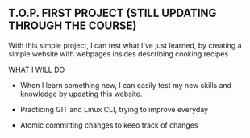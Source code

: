 ## T.O.P. FIRST PROJECT (STILL UPDATING THROUGH THE COURSE)

With this simple project, I can test what I've just learned, by creating a simple website with webpages insides describing cooking recipes

WHAT I WILL DO

* When I learn something new, I can easily test my new skills and knowledge by updating this website.

* Practicing GIT and Linux CLI, trying to improve everyday

* Atomic committing changes to keeo track of changes

